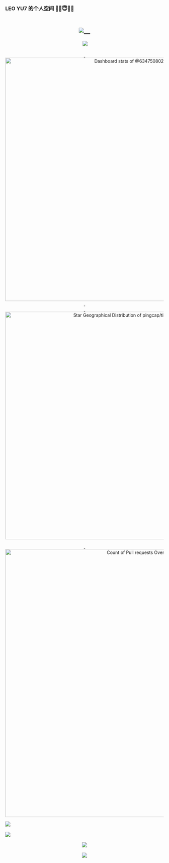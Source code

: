 ### LEO YU7 的个人空间 😶‍🌫️😇🎶💖

<h1 align="center">
  <a href="https://sunguoqi.com/">
    <img src="https://readme-typing-svg.herokuapp.com/?lines=💖😇YU鲤看😶‍🌫️🎶&center=true&size=27">   
  </a>
</h1>



<div align="center">   
  <img  src="https://github-profile-trophy.vercel.app/?username=sun0225SUN&theme=gruvbox&row=1&column=7&no-frame=true&no-bg=true" />   
</div> 



<!-- Copy-paste in your Readme.md file -->

<a href="https://next.ossinsight.io/widgets/official/compose-user-dashboard-stats?user_id=12960671" target="_blank" style="display: block" align="center">
  <picture>
    <source media="(prefers-color-scheme: dark)" srcset="https://next.ossinsight.io/widgets/official/compose-user-dashboard-stats/thumbnail.png?user_id=12960671&image_size=auto&color_scheme=dark" width="771" height="auto"> 
    <img alt="Dashboard stats of @634750802" src="https://next.ossinsight.io/widgets/official/compose-user-dashboard-stats/thumbnail.png?user_id=12960671&image_size=auto&color_scheme=light" width="771" height="auto"> 
  </picture>
</a>

<!-- Made with [OSS Insight](https://ossinsight.io/) -->



<!-- Copy-paste in your Readme.md file -->

<a href="https://next.ossinsight.io/widgets/official/analyze-repo-stars-map?activity=stars&repo_id=41986369" target="_blank" style="display: block" align="center">
  <picture>
    <source media="(prefers-color-scheme: dark)" srcset="https://next.ossinsight.io/widgets/official/analyze-repo-stars-map/thumbnail.png?activity=stars&repo_id=41986369&image_size=auto&color_scheme=dark" width="721" height="auto"> 
    <img alt="Star Geographical Distribution of pingcap/tidb" src="https://next.ossinsight.io/widgets/official/analyze-repo-stars-map/thumbnail.png?activity=stars&repo_id=41986369&image_size=auto&color_scheme=light" width="721" height="auto">
  </picture>
</a>

<!-- Made with [OSS Insight](https://ossinsight.io/) -->



<!-- Copy-paste in your Readme.md file -->

<a href="https://next.ossinsight.io/widgets/official/analyze-org-activity-efficiency?owner_id=11855343&activity=pull-requests&period=past_28_days" target="_blank" style="display: block" align="center"> 
  <picture>
    <source media="(prefers-color-scheme: dark)" srcset="https://next.ossinsight.io/widgets/official/analyze-org-activity-efficiency/thumbnail.png?owner_id=11855343&activity=pull-requests&period=past_28_days&image_size=3x9&color_scheme=dark" width="849" height="auto">
    <img alt="Count of Pull requests Over Time" src="https://next.ossinsight.io/widgets/official/analyze-org-activity-efficiency/thumbnail.png?owner_id=11855343&activity=pull-requests&period=past_28_days&image_size=3x9&color_scheme=light" width="849" height="auto">
  </picture>
</a>

<!-- Made with [OSS Insight](https://ossinsight.io/) -->



  ![](https://github-readme-stats.vercel.app/api?username=LeoYU7&theme=dark) 

  <img src="https://quotes-github-readme.vercel.app/api?type=horizontal&theme=dark" />  


<div align="center"> <img src="https://activity-graph.herokuapp.com/graph?username=LeoYU7&theme=xcode" /> </div> 

<div align="center"> <img src="https://github-readme-streak-stats.herokuapp.com/?user=sun0225SUN" /> </div>
